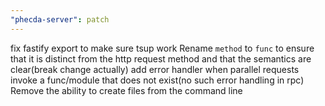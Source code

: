 ```yaml
---
"phecda-server": patch
---
```


fix fastify export to make sure tsup work
Rename `method` to `func` to ensure that it is distinct from the http request method and that the semantics are clear(break change actually)
add error handler when parallel requests invoke a func/module that does not exist(no such error handling in rpc)
Remove the ability to create files from the command line